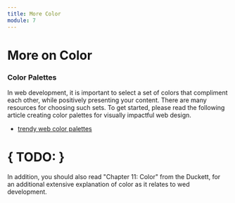 ```yaml
---
title: More Color
module: 7
---
```


# More on Color

### Color Palettes

In web development, it is important to select a set of colors that compliment each other, while positively presenting your content. There are many resources for choosing such sets. To get started, please read the following article creating color palettes for visually impactful web design.

- [trendy web color palettes](http://www.awwwards.com/trendy-web-color-palettes-and-material-design-color-schemes-tools.html)

# { TODO: }

In addition, you should also read "Chapter 11: Color" from the Duckett, for an additional extensive explanation of color as it relates to wed development.

